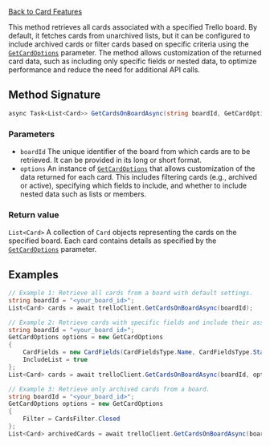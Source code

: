[Back to Card Features](TrelloClient#card-features)

This method retrieves all cards associated with a specified Trello board. By default, it fetches cards from unarchived lists, but it can be configured to include archived cards or filter cards based on specific criteria using the [`GetCardOptions`](GetCardOptions) parameter. The method allows customization of the returned card data, such as including only specific fields or nested data, to optimize performance and reduce the need for additional API calls.

## Method Signature
```csharp
async Task<List<Card>> GetCardsOnBoardAsync(string boardId, GetCardOptions options)
```

### Parameters
- `boardId` The unique identifier of the board from which cards are to be retrieved. It can be provided in its long or short format.
- `options` An instance of [`GetCardOptions`](GetCardOptions) that allows customization of the data returned for each card. This includes filtering cards (e.g., archived or active), specifying which fields to include, and whether to include nested data such as lists or members.
### Return value
`List<Card>` A collection of `Card` objects representing the cards on the specified board. Each card contains details as specified by the [`GetCardOptions`](GetCardOptions) parameter.
## Examples
```csharp
// Example 1: Retrieve all cards from a board with default settings.
string boardId = "<your_board_id>";
List<Card> cards = await trelloClient.GetCardsOnBoardAsync(boardId);
```
```csharp
// Example 2: Retrieve cards with specific fields and include their associated lists.
string boardId = "<your_board_id>";
GetCardOptions options = new GetCardOptions
{
    CardFields = new CardFields(CardFieldsType.Name, CardFieldsType.Start),
    IncludeList = true
};
List<Card> cards = await trelloClient.GetCardsOnBoardAsync(boardId, options);
```
```csharp
// Example 3: Retrieve only archived cards from a board.
string boardId = "<your_board_id>";
GetCardOptions options = new GetCardOptions
{
    Filter = CardsFilter.Closed
};
List<Card> archivedCards = await trelloClient.GetCardsOnBoardAsync(boardId, options);
```
